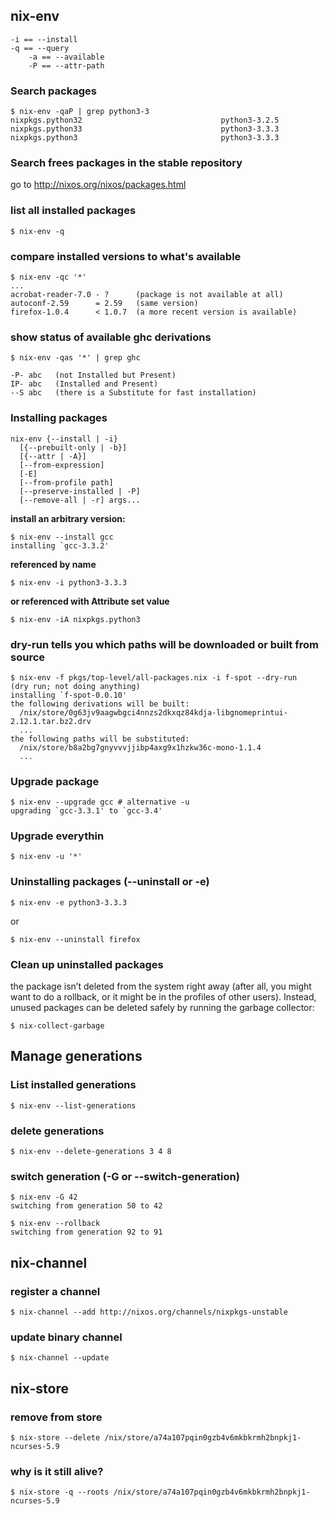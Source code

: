 
## nix-env

    -i == --install
    -q == --query
        -a == --available
        -P == --attr-path

### Search packages

    $ nix-env -qaP | grep python3-3
    nixpkgs.python32                               python3-3.2.5
    nixpkgs.python33                               python3-3.3.3
    nixpkgs.python3                                python3-3.3.3

### Search frees packages in the stable repository

go to http://nixos.org/nixos/packages.html

### list all installed packages

    $ nix-env -q

### compare installed versions to what's available

    $ nix-env -qc '*'
    ...
    acrobat-reader-7.0 - ?      (package is not available at all)
    autoconf-2.59      = 2.59   (same version)
    firefox-1.0.4      < 1.0.7  (a more recent version is available)

### show status of available ghc derivations

    $ nix-env -qas '*' | grep ghc

    -P- abc   (not Installed but Present)
    IP- abc   (Installed and Present)
    --S abc   (there is a Substitute for fast installation)

### Installing packages

    nix-env {--install | -i}
      [{--prebuilt-only | -b}]
      [{--attr | -A}]
      [--from-expression]
      [-E]
      [--from-profile path]
      [--preserve-installed | -P]
      [--remove-all | -r] args...

**install an arbitrary version:**

    $ nix-env --install gcc
    installing `gcc-3.3.2'

**referenced by name**

    $ nix-env -i python3-3.3.3

**or referenced with Attribute set value**

    $ nix-env -iA nixpkgs.python3

### dry-run tells you which paths will be downloaded or built from source

    $ nix-env -f pkgs/top-level/all-packages.nix -i f-spot --dry-run
    (dry run; not doing anything)
    installing `f-spot-0.0.10'
    the following derivations will be built:
      /nix/store/0g63jv9aagwbgci4nnzs2dkxqz84kdja-libgnomeprintui-2.12.1.tar.bz2.drv
      ...
    the following paths will be substituted:
      /nix/store/b8a2bg7gnyvvvjjibp4axg9x1hzkw36c-mono-1.1.4
      ...

### Upgrade package

    $ nix-env --upgrade gcc # alternative -u
    upgrading `gcc-3.3.1' to `gcc-3.4'

### Upgrade everythin

    $ nix-env -u '*'

### Uninstalling packages (--uninstall or -e)

    $ nix-env -e python3-3.3.3

or

    $ nix-env --uninstall firefox

### Clean up uninstalled packages

the package isn’t deleted from the system right away (after all, you might want to do a rollback, or
it might be in the profiles of other users). Instead, unused packages can be deleted safely by
running the garbage collector:

    $ nix-collect-garbage

## Manage generations

### List installed generations

    $ nix-env --list-generations

### delete generations

    $ nix-env --delete-generations 3 4 8

### switch generation (-G or --switch-generation)

    $ nix-env -G 42
    switching from generation 50 to 42

    $ nix-env --rollback
    switching from generation 92 to 91

## nix-channel

### register a channel

    $ nix-channel --add http://nixos.org/channels/nixpkgs-unstable

### update binary channel

    $ nix-channel --update

## nix-store

### remove from store

    $ nix-store --delete /nix/store/a74a107pqin0gzb4v6mkbkrmh2bnpkj1-ncurses-5.9

### why is it still alive?

    $ nix-store -q --roots /nix/store/a74a107pqin0gzb4v6mkbkrmh2bnpkj1-ncurses-5.9

